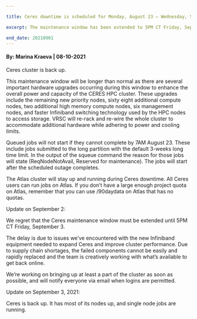 ```yaml
---

title: Ceres downtime is scheduled for Monday, August 23 – Wednesday, September 1, 2021

excerpt: The maintenance window has been extended to 5PM CT Friday, September 3.

end_date: 20210901
---
```

#### By: Marina Kraeva  |  08-10-2021 

Ceres cluster is back up.
 
This maintenance window will be longer than normal as there are several important hardware upgrades occurring during this window to enhance the overall power and capacity of the CERES HPC cluster.  These upgrades include the remaining new priority nodes, sixty eight additional compute nodes, two additional high memory compute nodes, six management nodes, and faster Infiniband switching technology used by the HPC nodes to access storage. VRSC will re-rack and re-wire the whole cluster to accommodate additional hardware while adhering to power and cooling limits.  
 
Queued jobs will not start if they cannot complete by 7AM August 23. These include jobs submitted to the long partition with the default 3-weeks long time limit. In the output of the squeue command the reason for those jobs will state (ReqNodeNotAvail, Reserved for maintenance). The jobs will start after the scheduled outage completes. 
 
The Atlas cluster will stay up and running during Ceres downtime. All Ceres users can run jobs on Atlas. If you don’t have a large enough project quota on Atlas, remember that you can use /90daydata on Atlas that has no quotas.

Update on September 2: 

We regret that the Ceres maintenance window must be extended until 5PM CT Friday, September 3.

The delay is due to issues we’ve encountered with the new Infiniband equipment needed to expand Ceres and improve cluster performance.  Due to supply chain shortages, the failed components cannot be easily and rapidly replaced and the team is creatively working with what’s available to get back online.  

We’re working on bringing up at least a part of the cluster as soon as possible, and will notify everyone via email when logins are permitted.

Update on September 3, 2021:

Ceres is back up. It has most of its nodes up, and single node jobs are running.

     
